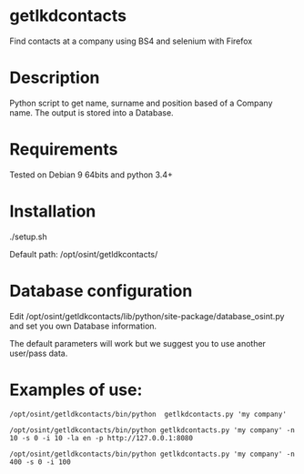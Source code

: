 # getlkdcontacts
Find contacts at a company using BS4 and selenium with Firefox

# Description
Python script to get name, surname and position based of a Company name. The output is stored into a Database.

# Requirements
Tested on Debian 9 64bits and python 3.4+

# Installation
./setup.sh

Default path: /opt/osint/getldkcontacts/

# Database configuration
Edit /opt/osint/getldkcontacts/lib/python/site-package/database_osint.py and set you own Database information.

The default parameters will work but we suggest you to use another user/pass data.

# Examples of use:
 
    /opt/osint/getldkcontacts/bin/python  getlkdcontacts.py 'my company'

    /opt/osint/getldkcontacts/bin/python getlkdcontacts.py 'my company' -n 10 -s 0 -i 10 -la en -p http://127.0.0.1:8080

    /opt/osint/getldkcontacts/bin/python getlkdcontacts.py 'my company' -n 400 -s 0 -i 100
